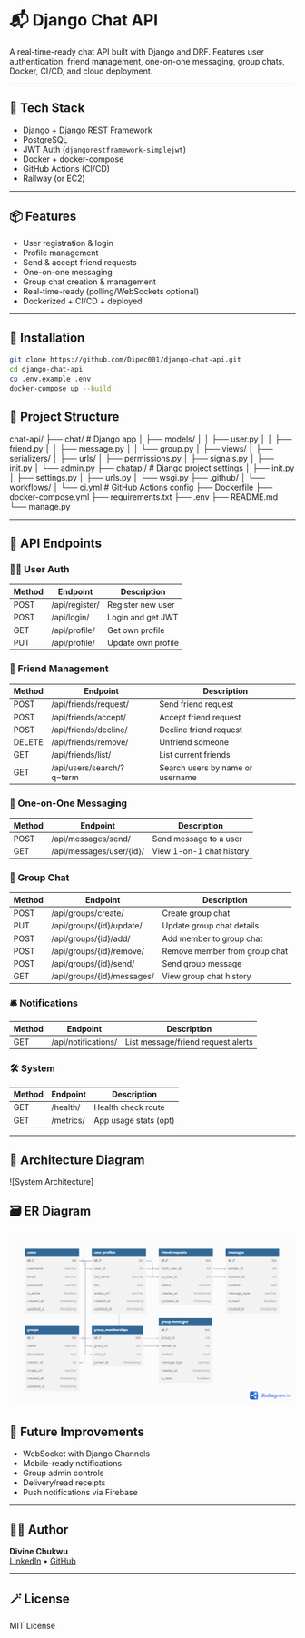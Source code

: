 # 📬 Django Chat API

A real-time-ready chat API built with Django and DRF. Features user authentication, friend management, one-on-one messaging, group chats, Docker, CI/CD, and cloud deployment.

---

## 🔧 Tech Stack
- Django + Django REST Framework
- PostgreSQL
- JWT Auth (`djangorestframework-simplejwt`)
- Docker + docker-compose
- GitHub Actions (CI/CD)
- Railway (or EC2)

---

## 📦 Features
- User registration & login
- Profile management
- Send & accept friend requests
- One-on-one messaging
- Group chat creation & management
- Real-time-ready (polling/WebSockets optional)
- Dockerized + CI/CD + deployed

---

## 🧪 Installation

```bash
git clone https://github.com/Dipec001/django-chat-api.git
cd django-chat-api
cp .env.example .env
docker-compose up --build
```
## 🧱 Project Structure

chat-api/
├── chat/ # Django app
│ ├── models/
│ │ ├── user.py
│ │ ├── friend.py
│ │ ├── message.py
│ │ └── group.py
│ ├── views/
│ ├── serializers/
│ ├── urls/
│ ├── permissions.py
│ ├── signals.py
│ ├── init.py
│ └── admin.py
├── chatapi/ # Django project settings
│ ├── init.py
│ ├── settings.py
│ ├── urls.py
│ └── wsgi.py
├── .github/
│ └── workflows/
│ └── ci.yml # GitHub Actions config
├── Dockerfile
├── docker-compose.yml
├── requirements.txt
├── .env
├── README.md
└── manage.py


---

## 🔌 API Endpoints

### 🧍‍♂️ User Auth
| Method | Endpoint         | Description          |
|--------|------------------|----------------------|
| POST   | /api/register/   | Register new user    |
| POST   | /api/login/      | Login and get JWT    |
| GET    | /api/profile/    | Get own profile      |
| PUT    | /api/profile/    | Update own profile   |

### 👥 Friend Management
| Method | Endpoint                    | Description               |
|--------|-----------------------------|---------------------------|
| POST   | /api/friends/request/       | Send friend request       |
| POST   | /api/friends/accept/        | Accept friend request     |
| POST   | /api/friends/decline/       | Decline friend request    |
| DELETE | /api/friends/remove/        | Unfriend someone          |
| GET    | /api/friends/list/          | List current friends      |
| GET    | 	/api/users/search/?q=term  | Search users by name or username |

### 💬 One-on-One Messaging
| Method | Endpoint                      | Description                |
|--------|-------------------------------|----------------------------|
| POST   | /api/messages/send/           | Send message to a user     |
| GET    | /api/messages/user/{id}/      | View 1-on-1 chat history   |

### 👥 Group Chat
| Method | Endpoint                          | Description                        |
|--------|-----------------------------------|------------------------------------|
| POST   | /api/groups/create/               | Create group chat                  |
| PUT    | /api/groups/{id}/update/          | Update group chat details          |
| POST   | /api/groups/{id}/add/             | Add member to group chat           |
| POST   | /api/groups/{id}/remove/          | Remove member from group chat      |
| POST   | /api/groups/{id}/send/            | Send group message                 |
| GET    | /api/groups/{id}/messages/        | View group chat history            |

### 🛎️ Notifications
| Method | Endpoint            | Description                         |
|--------|---------------------|-------------------------------------|
| GET    | /api/notifications/ | List message/friend request alerts  |

### 🛠️ System
| Method | Endpoint     | Description          |
|--------|--------------|----------------------|
| GET    | /health/     | Health check route   |
| GET    | /metrics/    | App usage stats (opt)|

---

## 🧩 Architecture Diagram

![System Architecture]

## 🗃️ ER Diagram

![ER Diagram](docs/chat_api_models_diagram.png)

## 🧠 Future Improvements

- WebSocket with Django Channels  
- Mobile-ready notifications  
- Group admin controls  
- Delivery/read receipts  
- Push notifications via Firebase

---

## 👨‍💻 Author

**Divine Chukwu**  
[LinkedIn](https://www.linkedin.com/in/divine-chukwu-63bb04145/) • [GitHub](https://github.com/Dipec001)

---

## 🪄 License

MIT License
